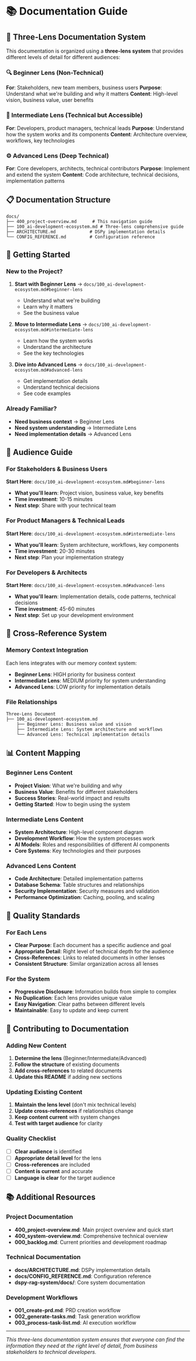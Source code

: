 # 📚 Documentation Guide

<!-- CONTEXT_REFERENCE: 400_context-priority-guide.md -->
<!-- MEMORY_CONTEXT: HIGH - Documentation navigation and organization guide -->
<!-- RELATED_FILES: docs/beginner/what-we-build.md, docs/intermediate/system-overview.md, docs/advanced/technical-architecture.md -->

## 🎯 **Three-Lens Documentation System**

This documentation is organized using a **three-lens system** that provides different levels of detail for different audiences:

### **🔍 Beginner Lens** (Non-Technical)
**For**: Stakeholders, new team members, business users
**Purpose**: Understand what we're building and why it matters
**Content**: High-level vision, business value, user benefits

### **🔧 Intermediate Lens** (Technical but Accessible)
**For**: Developers, product managers, technical leads
**Purpose**: Understand how the system works and its components
**Content**: Architecture overview, workflows, key technologies

### **⚙️ Advanced Lens** (Deep Technical)
**For**: Core developers, architects, technical contributors
**Purpose**: Implement and extend the system
**Content**: Code architecture, technical decisions, implementation patterns

## 📋 **Documentation Structure**

```
docs/
├── 400_project-overview.md      # This navigation guide
├── 100_ai-development-ecosystem.md # Three-lens comprehensive guide
├── ARCHITECTURE.md             # DSPy implementation details
└── CONFIG_REFERENCE.md         # Configuration reference
```

## 🚀 **Getting Started**

### **New to the Project?**
1. **Start with Beginner Lens** → `docs/100_ai-development-ecosystem.md#beginner-lens`
   - Understand what we're building
   - Learn why it matters
   - See the business value

2. **Move to Intermediate Lens** → `docs/100_ai-development-ecosystem.md#intermediate-lens`
   - Learn how the system works
   - Understand the architecture
   - See the key technologies

3. **Dive into Advanced Lens** → `docs/100_ai-development-ecosystem.md#advanced-lens`
   - Get implementation details
   - Understand technical decisions
   - See code examples

### **Already Familiar?**
- **Need business context** → Beginner Lens
- **Need system understanding** → Intermediate Lens
- **Need implementation details** → Advanced Lens

## 🎯 **Audience Guide**

### **For Stakeholders & Business Users**
**Start Here**: `docs/100_ai-development-ecosystem.md#beginner-lens`
- **What you'll learn**: Project vision, business value, key benefits
- **Time investment**: 10-15 minutes
- **Next step**: Share with your technical team

### **For Product Managers & Technical Leads**
**Start Here**: `docs/100_ai-development-ecosystem.md#intermediate-lens`
- **What you'll learn**: System architecture, workflows, key components
- **Time investment**: 20-30 minutes
- **Next step**: Plan your implementation strategy

### **For Developers & Architects**
**Start Here**: `docs/100_ai-development-ecosystem.md#advanced-lens`
- **What you'll learn**: Implementation details, code patterns, technical decisions
- **Time investment**: 45-60 minutes
- **Next step**: Set up your development environment

## 🔄 **Cross-Reference System**

### **Memory Context Integration**
Each lens integrates with our memory context system:

- **Beginner Lens**: HIGH priority for business context
- **Intermediate Lens**: MEDIUM priority for system understanding
- **Advanced Lens**: LOW priority for implementation details

### **File Relationships**
```
Three-Lens Document
├── 100_ai-development-ecosystem.md
    ├── Beginner Lens: Business value and vision
    ├── Intermediate Lens: System architecture and workflows
    └── Advanced Lens: Technical implementation details
```

## 📊 **Content Mapping**

### **Beginner Lens Content**
- **Project Vision**: What we're building and why
- **Business Value**: Benefits for different stakeholders
- **Success Stories**: Real-world impact and results
- **Getting Started**: How to begin using the system

### **Intermediate Lens Content**
- **System Architecture**: High-level component diagram
- **Development Workflow**: How the system processes work
- **AI Models**: Roles and responsibilities of different AI components
- **Core Systems**: Key technologies and their purposes

### **Advanced Lens Content**
- **Code Architecture**: Detailed implementation patterns
- **Database Schema**: Table structures and relationships
- **Security Implementation**: Security measures and validation
- **Performance Optimization**: Caching, pooling, and scaling

## 🎯 **Quality Standards**

### **For Each Lens**
- **Clear Purpose**: Each document has a specific audience and goal
- **Appropriate Detail**: Right level of technical depth for the audience
- **Cross-References**: Links to related documents in other lenses
- **Consistent Structure**: Similar organization across all lenses

### **For the System**
- **Progressive Disclosure**: Information builds from simple to complex
- **No Duplication**: Each lens provides unique value
- **Easy Navigation**: Clear paths between different levels
- **Maintainable**: Easy to update and keep current

## 🚀 **Contributing to Documentation**

### **Adding New Content**
1. **Determine the lens** (Beginner/Intermediate/Advanced)
2. **Follow the structure** of existing documents
3. **Add cross-references** to related documents
4. **Update this README** if adding new sections

### **Updating Existing Content**
1. **Maintain the lens level** (don't mix technical levels)
2. **Update cross-references** if relationships change
3. **Keep content current** with system changes
4. **Test with target audience** for clarity

### **Quality Checklist**
- [ ] **Clear audience** is identified
- [ ] **Appropriate detail level** for the lens
- [ ] **Cross-references** are included
- [ ] **Content is current** and accurate
- [ ] **Language is clear** for the target audience

## 📚 **Additional Resources**

### **Project Documentation**
- **400_project-overview.md**: Main project overview and quick start
- **400_system-overview.md**: Comprehensive technical overview
- **000_backlog.md**: Current priorities and development roadmap

### **Technical Documentation**
- **docs/ARCHITECTURE.md**: DSPy implementation details
- **docs/CONFIG_REFERENCE.md**: Configuration reference
- **dspy-rag-system/docs/**: Core system documentation

### **Development Workflows**
- **001_create-prd.md**: PRD creation workflow
- **002_generate-tasks.md**: Task generation workflow
- **003_process-task-list.md**: AI execution workflow

---

*This three-lens documentation system ensures that everyone can find the information they need at the right level of detail, from business stakeholders to technical developers.* 